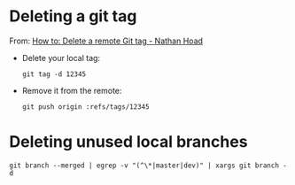 # Deleting a git tag

From: [How to: Delete a remote Git tag - Nathan Hoad](https://nathanhoad.net/how-to-delete-a-remote-git-tag)

- Delete your local tag:

    ```
    git tag -d 12345
    ```

- Remove it from the remote:

    ```
    git push origin :refs/tags/12345
    ```

# Deleting unused local branches

    git branch --merged | egrep -v "(^\*|master|dev)" | xargs git branch -d
